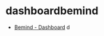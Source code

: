 # dashboardbemind


- [Bemind - Dashboard](https://eimercooney.github.io/dashboardbemind/index.html)
d
